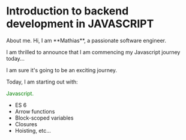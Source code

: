 # Introduction to backend development in JAVASCRIPT

<summary>
    About me.
    <detail>
        Hi, I am **Mathias**, a passionate software engineer.
    </detail>
</summary>

I am thrilled to announce that I am commencing my Javascript journey today...

I am sure it's going to be an exciting journey.

Today, I am starting out with:

<p style="color:green">Javascript.</p>

* ES 6
* Arrow functions
* Block-scoped variables
* Closures
* Hoisting, etc...